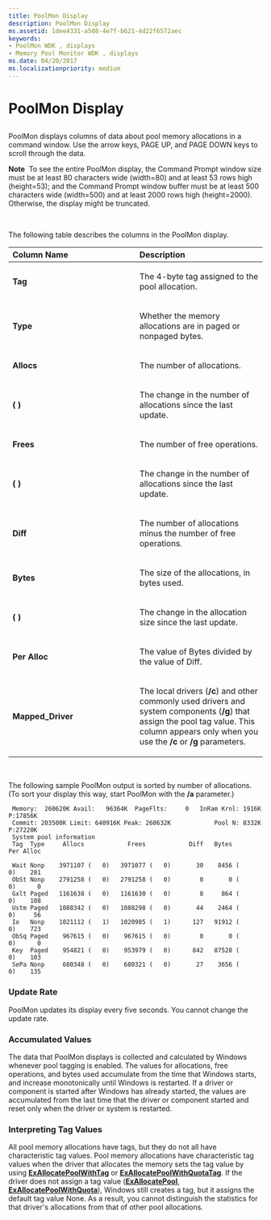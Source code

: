 ```yaml
---
title: PoolMon Display
description: PoolMon Display
ms.assetid: 1dee4331-a508-4e7f-b621-4d22f6572aec
keywords:
- PoolMon WDK , displays
- Memory Pool Monitor WDK , displays
ms.date: 04/20/2017
ms.localizationpriority: medium
---
```


# PoolMon Display


## <span id="ddk_poolmon_display_tools"></span><span id="DDK_POOLMON_DISPLAY_TOOLS"></span>


PoolMon displays columns of data about pool memory allocations in a command window. Use the arrow keys, PAGE UP, and PAGE DOWN keys to scroll through the data.

**Note**  To see the entire PoolMon display, the Command Prompt window size must be at least 80 characters wide (width=80) and at least 53 rows high (height=53); and the Command Prompt window buffer must be at least 500 characters wide (width=500) and at least 2000 rows high (height=2000). Otherwise, the display might be truncated.

 

The following table describes the columns in the PoolMon display.

<table>
<colgroup>
<col width="50%" />
<col width="50%" />
</colgroup>
<thead>
<tr class="header">
<th align="left">Column Name</th>
<th align="left">Description</th>
</tr>
</thead>
<tbody>
<tr class="odd">
<td align="left"><p><strong>Tag</strong></p></td>
<td align="left"><p>The 4-byte tag assigned to the pool allocation.</p></td>
</tr>
<tr class="even">
<td align="left"><p><strong>Type</strong></p></td>
<td align="left"><p>Whether the memory allocations are in paged or nonpaged bytes.</p></td>
</tr>
<tr class="odd">
<td align="left"><p><strong>Allocs</strong></p></td>
<td align="left"><p>The number of allocations.</p></td>
</tr>
<tr class="even">
<td align="left"><p><strong>( )</strong></p></td>
<td align="left"><p>The change in the number of allocations since the last update.</p></td>
</tr>
<tr class="odd">
<td align="left"><p><strong>Frees</strong></p></td>
<td align="left"><p>The number of free operations.</p></td>
</tr>
<tr class="even">
<td align="left"><p><strong>( )</strong></p></td>
<td align="left"><p>The change in the number of allocations since the last update.</p></td>
</tr>
<tr class="odd">
<td align="left"><p><strong>Diff</strong></p></td>
<td align="left"><p>The number of allocations minus the number of free operations.</p></td>
</tr>
<tr class="even">
<td align="left"><p><strong>Bytes</strong></p></td>
<td align="left"><p>The size of the allocations, in bytes used.</p></td>
</tr>
<tr class="odd">
<td align="left"><p><strong>( )</strong></p></td>
<td align="left"><p>The change in the allocation size since the last update.</p></td>
</tr>
<tr class="even">
<td align="left"><p><strong>Per Alloc</strong></p></td>
<td align="left"><p>The value of Bytes divided by the value of Diff.</p></td>
</tr>
<tr class="odd">
<td align="left"><p><strong>Mapped_Driver</strong></p></td>
<td align="left"><p>The local drivers (<strong>/c</strong>) and other commonly used drivers and system components (<strong>/g</strong>) that assign the pool tag value. This column appears only when you use the <strong>/c</strong> or <strong>/g</strong> parameters.</p></td>
</tr>
</tbody>
</table>

 

The following sample PoolMon output is sorted by number of allocations. (To sort your display this way, start PoolMon with the **/a** parameter.)

```
 Memory:  260620K Avail:   96364K  PageFlts:     0   InRam Krnl: 1916K P:17856K
 Commit: 203500K Limit: 640916K Peak: 260632K            Pool N: 8332K P:27220K
 System pool information
 Tag  Type     Allocs            Frees            Diff   Bytes       Per Alloc

 Wait Nonp    3971107 (   0)   3971077 (   0)       30    8456 (     0)    281
 ObSt Nonp    2791258 (   0)   2791258 (   0)        0       0 (     0)      0
 Gxlt Paged   1161638 (   0)   1161630 (   0)        8     864 (     0)    108
 Ustm Paged   1088342 (   0)   1088298 (   0)       44    2464 (     0)     56
 Io   Nonp    1021112 (   1)   1020985 (   1)      127   91912 (     0)    723
 ObSq Paged    967615 (   0)    967615 (   0)        0       0 (     0)      0
 Key  Paged    954821 (   0)    953979 (   0)      842   87528 (     0)    103
 SePa Nonp     680348 (   0)    680321 (   0)       27    3656 (     0)    135
```

### <span id="Update_Rate"></span><span id="update_rate"></span><span id="UPDATE_RATE"></span>Update Rate

PoolMon updates its display every five seconds. You cannot change the update rate.

### <span id="Accumulated_Values"></span><span id="accumulated_values"></span><span id="ACCUMULATED_VALUES"></span>Accumulated Values

The data that PoolMon displays is collected and calculated by Windows whenever pool tagging is enabled. The values for allocations, free operations, and bytes used accumulate from the time that Windows starts, and increase monotonically until Windows is restarted. If a driver or component is started after Windows has already started, the values are accumulated from the last time that the driver or component started and reset only when the driver or system is restarted.

### <span id="Interpreting_Tag_Values"></span><span id="interpreting_tag_values"></span><span id="INTERPRETING_TAG_VALUES"></span>Interpreting Tag Values

All pool memory allocations have tags, but they do not all have characteristic tag values. Pool memory allocations have characteristic tag values when the driver that allocates the memory sets the tag value by using [**ExAllocatePoolWithTag**](https://msdn.microsoft.com/library/windows/hardware/ff544520) or [**ExAllocatePoolWithQuotaTag**](https://msdn.microsoft.com/library/windows/hardware/ff544513). If the driver does not assign a tag value ([**ExAllocatePool**](https://msdn.microsoft.com/library/windows/hardware/ff544501), [**ExAllocatePoolWithQuota**](https://msdn.microsoft.com/library/windows/hardware/ff544506)), Windows still creates a tag, but it assigns the default tag value None. As a result, you cannot distinguish the statistics for that driver's allocations from that of other pool allocations.

 

 





